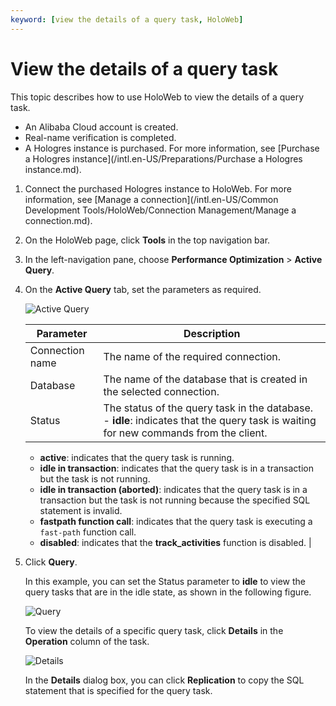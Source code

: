 ```yaml
---
keyword: [view the details of a query task, HoloWeb]
---
```


# View the details of a query task

This topic describes how to use HoloWeb to view the details of a query task.

-   An Alibaba Cloud account is created.
-   Real-name verification is completed.
-   A Hologres instance is purchased. For more information, see [Purchase a Hologres instance](/intl.en-US/Preparations/Purchase a Hologres instance.md).

1.  Connect the purchased Hologres instance to HoloWeb. For more information, see [Manage a connection](/intl.en-US/Common Development Tools/HoloWeb/Connection Management/Manage a connection.md).

2.  On the HoloWeb page, click **Tools** in the top navigation bar.

3.  In the left-navigation pane, choose **Performance Optimization** \> **Active Query**.

4.  On the **Active Query** tab, set the parameters as required.

    ![Active Query](https://static-aliyun-doc.oss-accelerate.aliyuncs.com/assets/img/en-US/9969182061/p141399.png)

    |Parameter|Description|
    |---------|-----------|
    |Connection name|The name of the required connection.|
    |Database|The name of the database that is created in the selected connection.|
    |Status|The status of the query task in the database.    -   **idle**: indicates that the query task is waiting for new commands from the client.
    -   **active**: indicates that the query task is running.
    -   **idle in transaction**: indicates that the query task is in a transaction but the task is not running.
    -   **idle in transaction \(aborted\)**: indicates that the query task is in a transaction but the task is not running because the specified SQL statement is invalid.
    -   **fastpath function call**: indicates that the query task is executing a `fast-path` function call.
    -   **disabled**: indicates that the **track\_activities** function is disabled. |

5.  Click **Query**.

    In this example, you can set the Status parameter to **idle** to view the query tasks that are in the idle state, as shown in the following figure.

    ![Query](https://static-aliyun-doc.oss-accelerate.aliyuncs.com/assets/img/en-US/9969182061/p141659.png)

    To view the details of a specific query task, click **Details** in the **Operation** column of the task.

    ![Details](https://static-aliyun-doc.oss-accelerate.aliyuncs.com/assets/img/en-US/9969182061/p141697.png)

    In the **Details** dialog box, you can click **Replication** to copy the SQL statement that is specified for the query task.


